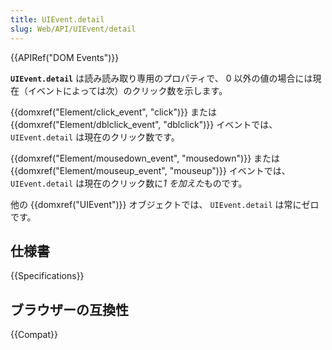 ```yaml
---
title: UIEvent.detail
slug: Web/API/UIEvent/detail
---
```


{{APIRef("DOM Events")}}

**`UIEvent.detail`** は読み読み取り専用のプロパティで、 0 以外の値の場合には現在（イベントによっては次）のクリック数を示します。

{{domxref("Element/click_event", "click")}} または {{domxref("Element/dblclick_event", "dblclick")}} イベントでは、 `UIEvent.detail` は現在のクリック数です。

{{domxref("Element/mousedown_event", "mousedown")}} または {{domxref("Element/mouseup_event", "mouseup")}} イベントでは、 `UIEvent.detail` は現在のクリック数に*1 を加えた*ものです。

他の {{domxref("UIEvent")}} オブジェクトでは、 `UIEvent.detail` は常にゼロです。

## 仕様書

{{Specifications}}

## ブラウザーの互換性

{{Compat}}
